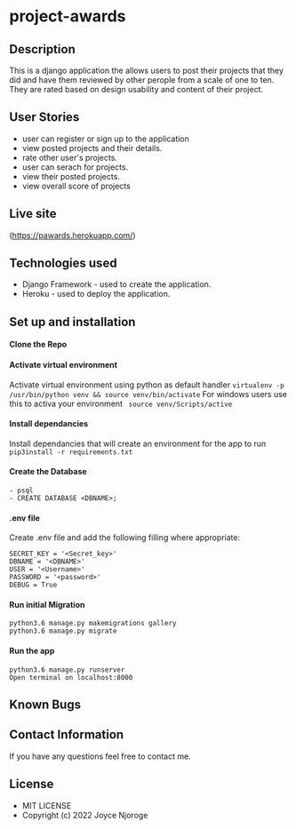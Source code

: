 # project-awards

## Description
This is a django application the allows users to post their projects that they did and have them reviewed by other perople from a scale of one to ten. They are rated based on design usability and content of their project.


## User Stories
- user can register or sign up to the application
- view posted projects and their details.
- rate other user's projects.
- user can serach for projects.
- view their posted projects.
- view overall score of projects


## Live site
(https://pawards.herokuapp.com/)


## Technologies used
* Django Framework - used to create the application. 
* Heroku - used to deploy the application. 

## Set up and installation
#### Clone the Repo
####  Activate virtual environment
Activate virtual environment using python as default handler
    `virtualenv -p /usr/bin/python venv && source venv/bin/activate`
For windows users use this to activa your environment
   ` source venv/Scripts/active`    
####  Install dependancies
Install dependancies that will create an environment for the app to run `pip3install -r requirements.txt`
####  Create the Database
    - psql
    - CREATE DATABASE <DBNAME>;
####  .env file
Create .env file and add the following filling where appropriate:

    SECRET_KEY = '<Secret_key>'
    DBNAME = '<DBNAME>'
    USER = '<Username>'
    PASSWORD = '<password>'
    DEBUG = True
#### Run initial Migration
    python3.6 manage.py makemigrations gallery
    python3.6 manage.py migrate
#### Run the app
    python3.6 manage.py runserver
    Open terminal on localhost:8000

## Known Bugs

## Contact Information
If you have any questions feel free to contact me.

## License
* MIT LICENSE
* Copyright (c) 2022 Joyce Njoroge